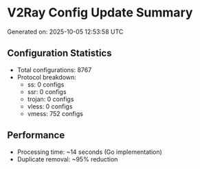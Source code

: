 # V2Ray Config Update Summary
Generated on: 2025-10-05 12:53:58 UTC

## Configuration Statistics
- Total configurations: 8767
- Protocol breakdown:
  - ss: 0 configs
  - ssr: 0 configs
  - trojan: 0 configs
  - vless: 0 configs
  - vmess: 752 configs

## Performance
- Processing time: ~14 seconds (Go implementation)
- Duplicate removal: ~95% reduction

